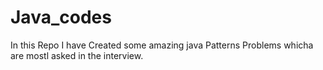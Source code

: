 # Java_codes
In this Repo I have Created some amazing java Patterns Problems whicha are mostl asked in the interview.
